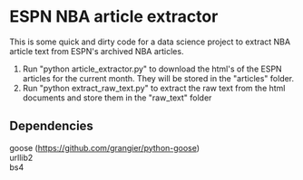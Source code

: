 # ESPN NBA article extractor

This is some quick and dirty code for a data science project to extract NBA article text from ESPN's archived NBA articles.

1. Run "python article_extractor.py" to download the html's of the ESPN articles for the current month. They will be stored in the "articles" folder.
2. Run "python extract_raw_text.py" to extract the raw text from the html documents and store them in the "raw_text" folder

## Dependencies

goose (https://github.com/grangier/python-goose)  
urllib2  
bs4

